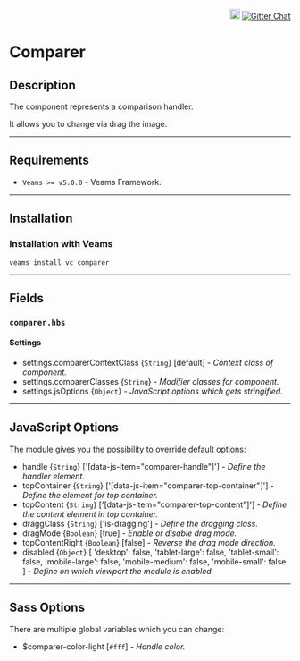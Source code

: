 <p align='right'>
<a href="https://badge.fury.io/js/veams-component-comparer"><img src="https://badge.fury.io/js/veams-component-comparer.svg" alt="npm version" height="18"></a>
    <a href='https://gitter.im/Sebastian-Fitzner/Veams?utm_source=badge&utm_medium=badge&utm_campaign=pr-badge'><img src='https://badges.gitter.im/Sebastian-Fitzner/Veams.svg' alt='Gitter Chat' /></a>
</p>

# Comparer

## Description

The component represents a comparison handler.

It allows you to change via drag the image.

-----------

## Requirements

- `Veams >= v5.0.0` - Veams Framework.

-----------

## Installation 

### Installation with Veams

`veams install vc comparer`

----------- 

## Fields

### `comparer.hbs`

#### Settings
- settings.comparerContextClass {`String`} [default] - _Context class of component._
- settings.comparerClasses {`String`} - _Modifier classes for component._
- settings.jsOptions {`Object`} - _JavaScript options which gets stringified._

-------------

## JavaScript Options

The module gives you the possibility to override default options: 

- handle {`String`} ['[data-js-item="comparer-handle"]'] - _Define the handler element._
- topContainer {`String`} ['[data-js-item="comparer-top-container"]'] - _Define the element for top container._
- topContent {`String`} ['[data-js-item="comparer-top-content"]'] - _Define the content element in top container._
- draggClass {`String`} ['is-dragging'] - _Define the dragging class._
- dragMode {`Boolean`} [true] - _Enable or disable drag mode._
- topContentRight {`Boolean`} [false] - _Reverse the drag mode direction._
- disabled {`Object`} [ 'desktop': false, 'tablet-large': false, 'tablet-small': false, 'mobile-large': false, 'mobile-medium': false, 'mobile-small': false ] - _Define on which viewport the module is enabled._

------------

## Sass Options

There are multiple global variables which you can change: 
- $comparer-color-light [`#fff`] - _Handle color._